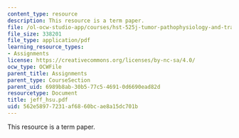 ```yaml
---
content_type: resource
description: This resource is a term paper.
file: /ol-ocw-studio-app/courses/hst-525j-tumor-pathophysiology-and-transport-phenomena-fall-2005/562e58977231af6860bcae8a15dc701b_jeff_hsu.pdf
file_size: 338201
file_type: application/pdf
learning_resource_types:
- Assignments
license: https://creativecommons.org/licenses/by-nc-sa/4.0/
ocw_type: OCWFile
parent_title: Assignments
parent_type: CourseSection
parent_uid: 6989b8ab-30b5-77c5-4691-0d6690ead82d
resourcetype: Document
title: jeff_hsu.pdf
uid: 562e5897-7231-af68-60bc-ae8a15dc701b
---
```

This resource is a term paper.